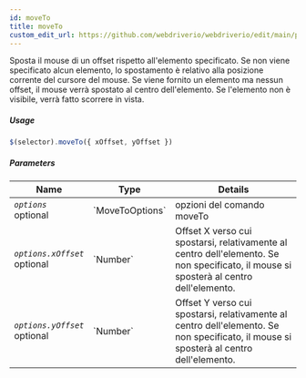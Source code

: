 ```yaml
---
id: moveTo
title: moveTo
custom_edit_url: https://github.com/webdriverio/webdriverio/edit/main/packages/webdriverio/src/commands/element/moveTo.ts
---
```


Sposta il mouse di un offset rispetto all'elemento specificato. Se non viene specificato alcun elemento, 
lo spostamento è relativo alla posizione corrente del cursore del mouse. Se viene fornito un elemento ma
nessun offset, il mouse verrà spostato al centro dell'elemento. Se l'elemento
non è visibile, verrà fatto scorrere in vista.

##### Usage

```js
$(selector).moveTo({ xOffset, yOffset })
```

##### Parameters

<table>
  <thead>
    <tr>
      <th>Name</th><th>Type</th><th>Details</th>
    </tr>
  </thead>
  <tbody>
    <tr>
      <td><code><var>options</var></code><br /><span className="label labelWarning">optional</span></td>
      <td>`MoveToOptions`</td>
      <td>opzioni del comando moveTo</td>
    </tr>
    <tr>
      <td><code><var>options.xOffset</var></code><br /><span className="label labelWarning">optional</span></td>
      <td>`Number`</td>
      <td>Offset X verso cui spostarsi, relativamente al centro dell'elemento. Se non specificato, il mouse si sposterà al centro dell'elemento.</td>
    </tr>
    <tr>
      <td><code><var>options.yOffset</var></code><br /><span className="label labelWarning">optional</span></td>
      <td>`Number`</td>
      <td>Offset Y verso cui spostarsi, relativamente al centro dell'elemento. Se non specificato, il mouse si sposterà al centro dell'elemento.</td>
    </tr>
  </tbody>
</table>